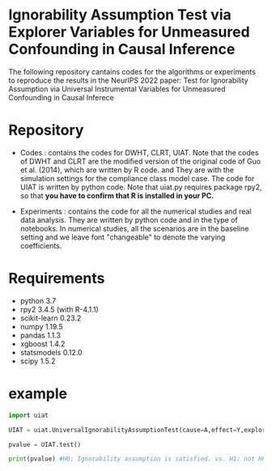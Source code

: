 # Ignorability Assumption Test via Explorer Variables for Unmeasured Confounding in Causal Inference

The following repository cantains codes for the algorithms or experiments to reproduce the results in the NeurIPS 2022 paper: Test for Ignorability Assumption via Universal Instrumental Variables for Unmeasured Confounding in Causal Inferece

Repository 
===========

* Codes : contains the codes for DWHT, CLRT, UIAT. Note that the codes of DWHT and CLRT are the modified version of the original code of Guo et al. (2014), which are written by R code. and They are with the simulation settings for the compliance class model case. The code for UIAT is written by python code. Note that uiat.py requires package rpy2, so that **you have to confirm that R is installed in your PC.**

* Experiments : contains the code for all the numerical studies and real data analysis. They are written by python code and in the type of notebooks. In numerical studies, all the scenarios are in the baseline setting and we leave font "changeable" to denote the varying coefficients.



Requirements
=============

* python 3.7
* rpy2 3.4.5 (with R-4.1.1)
* scikit-learn 0.23.2
* numpy 1.19.5
* pandas 1.1.3
* xgboost 1.4.2
* statsmodels 0.12.0
* scipy 1.5.2


example
=============
```python
import uiat

UIAT = uiat.UniversalIgnorabilityAssumptionTest(cause=A,effect=Y,explorer=Z,covariates=C,dtype="continuous",verbose=False) #explorer means an UIV or a surrogate for UIV.

pvalue = UIAT.test()

print(pvalue) #H0: Ignorability assumption is satisfied. vs. H1: not H0.
```
